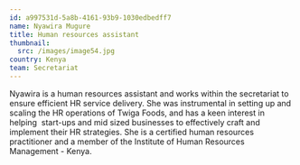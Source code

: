 ```yaml
---
id: a997531d-5a8b-4161-93b9-1030edbedff7
name: Nyawira Mugure
title: Human resources assistant
thumbnail:
  src: /images/image54.jpg
country: Kenya
team: Secretariat
---
```


Nyawira is a human resources assistant and works within the secretariat to ensure efficient HR service delivery. She was instrumental in setting up and scaling the HR operations of Twiga Foods, and has a keen interest in helping  start-ups and mid sized businesses to effectively craft and implement their HR strategies. She is a certified human resources practitioner and a member of the Institute of Human Resources Management - Kenya.
